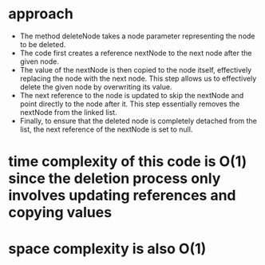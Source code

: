 # approach
* The method deleteNode takes a node parameter representing the node to be deleted.
* The code first creates a reference nextNode to the next node after the given node.​
* The value of the nextNode is then copied to the node itself, effectively replacing the node with the next node. This step allows us to effectively delete the given node by overwriting its value.
* The next reference to the node is updated to skip the nextNode and point directly to the node after it. This step essentially removes the nextNode from the linked list.
* Finally, to ensure that the deleted node is completely detached from the list, the next reference of the nextNode is set to null.
#  time complexity of this code is O(1) since the deletion process only involves updating references and copying values
# space complexity is also O(1)
